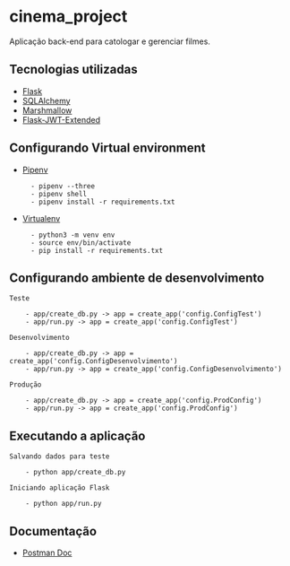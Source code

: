 # cinema_project
Aplicação back-end para catologar e gerenciar filmes.

## Tecnologias utilizadas

- [Flask](https://flask.palletsprojects.com/en/1.1.x/)
- [SQLAlchemy](https://www.sqlalchemy.org/)
- [Marshmallow](https://flask-marshmallow.readthedocs.io/en/latest/)
- [Flask-JWT-Extended](https://flask-jwt-extended.readthedocs.io/en/stable/)

## Configurando Virtual environment

- [Pipenv](https://docs.pipenv.org/en/latest/)

        - pipenv --three
        - pipenv shell
        - pipenv install -r requirements.txt

- [Virtualenv](https://docs.python.org/3/library/venv.html)

        - python3 -m venv env
        - source env/bin/activate
        - pip install -r requirements.txt

## Configurando ambiente de desenvolvimento

    Teste

        - app/create_db.py -> app = create_app('config.ConfigTest')
        - app/run.py -> app = create_app('config.ConfigTest')
    
    Desenvolvimento

        - app/create_db.py -> app = create_app('config.ConfigDesenvolvimento')
        - app/run.py -> app = create_app('config.ConfigDesenvolvimento')
    
    Produção

        - app/create_db.py -> app = create_app('config.ProdConfig')
        - app/run.py -> app = create_app('config.ProdConfig')

## Executando a aplicação

    Salvando dados para teste

        - python app/create_db.py
    
    Iniciando aplicação Flask

        - python app/run.py


## Documentação

- [Postman Doc](https://documenter.getpostman.com/view/9922970/TVRdArxw)
